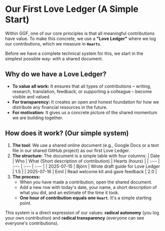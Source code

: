 # **Our First Love Ledger (A Simple Start)**

Within GGF, one of our core principles is that all meaningful contributions have value. To make this concrete, we use a **"Love Ledger"** where we log our contributions, which we measure in **`Hearts`**.

Before we have a complete technical system for this, we start in the simplest possible way: with a shared document.

## **Why do we have a Love Ledger?**

* **To value all work:** It ensures that all types of contributions – writing, research, translation, feedback, or supporting a colleague – become visible and valued.
* **For transparency:** It creates an open and honest foundation for how we distribute any financial resources in the future.
* **For motivation:** It gives us a concrete picture of the shared momentum we are building together.

## **How does it work? (Our simple system)**

1. **The tool:** We use a shared online document (e.g., Google Docs or a text file in our shared GitHub project) as our first Love Ledger.
2. **The structure:** The document is a simple table with four columns:
   | Date | Who | What (Short description of contribution) | Hearts (hours) |
   | :--- | :--- | :--- | :--- |
   | 2025-07-15 | Björn | Wrote draft guide for Love Ledger | 1.5 |
   | 2025-07-16 | Emil | Read welcome kit and gave feedback | 2.0 |
3. **The process:**
   * When you have made a contribution, open the shared document.
   * Add a new row with today's date, your name, a short description of what you did, and an estimate of the time it took.
   * **One hour of contribution equals one `Heart`**. It's a simple starting point.

This system is a direct expression of our values: **radical autonomy** (you log your own contribution) and **radical transparency** (everyone can see everyone's contributions).

